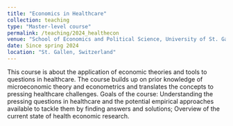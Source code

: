 ```yaml
---
title: "Economics in Healthcare"
collection: teaching
type: "Master-level course"
permalink: /teaching/2024_healthecon
venue: "School of Economics and Political Science, University of St. Gallen"
date: Since spring 2024
location: "St. Gallen, Switzerland"
---
```


This course is about the application of economic theories and tools to questions in healthcare. The course builds up on
prior knowledge of microeconomic theory and econometrics and translates the concepts to pressing healthcare challenges.
Goals of the course: Understanding the pressing questions in healthcare and the potential empirical approaches available
to tackle them by finding answers and solutions; Overview of the current state of health economic research.
